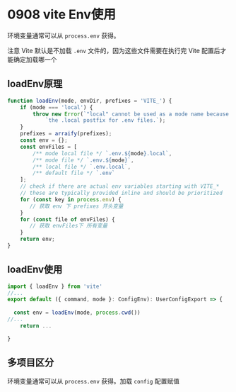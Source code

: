# 0908 vite Env使用

环境变量通常可以从 `process.env` 获得。

注意 Vite 默认是不加载 `.env` 文件的，因为这些文件需要在执行完 Vite 配置后才能确定加载哪一个

## loadEnv原理

```jsx
function loadEnv(mode, envDir, prefixes = 'VITE_') {
    if (mode === 'local') {
        throw new Error(`"local" cannot be used as a mode name because it conflicts with ` +
            `the .local postfix for .env files.`);
    }
    prefixes = arraify(prefixes);
    const env = {};
    const envFiles = [
        /** mode local file */ `.env.${mode}.local`,
        /** mode file */ `.env.${mode}`,
        /** local file */ `.env.local`,
        /** default file */ `.env`
    ];
    // check if there are actual env variables starting with VITE_*
    // these are typically provided inline and should be prioritized
    for (const key in process.env) {
       // 获取 env 下 prefixes 开头变量
    }
    for (const file of envFiles) {
       // 获取 envFiles下 所有变量
    }
    return env;
}
```

## loadEnv使用

```jsx
import { loadEnv } from 'vite'
//...
export default ({ command, mode }: ConfigEnv): UserConfigExport => {
  
  const env = loadEnv(mode, process.cwd())
//...
	return ...

}
```

## 多项目区分

环境变量通常可以从 `process.env` 获得。加载  `config`  配置赋值